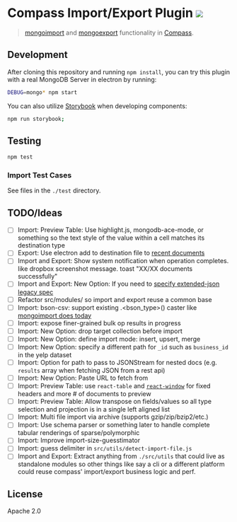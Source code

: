 # Compass Import/Export Plugin [![][travis_img]][travis_url]

> [mongoimport][mongoimport] and [mongoexport][mongoexport] functionality in [Compass][compass].

## Development

After cloning this repository and running `npm install`, you can try this plugin with a real MongoDB Server in electron by running:

```bash
DEBUG=mongo* npm start
```

You can also utilize [Storybook](https://storybook.js.org/) when developing components:

```bash
npm run storybook;
```

## Testing

```bash
npm test
```

### Import Test Cases

See files in the `./test` directory.

## TODO/Ideas

- [ ] Import: Preview Table: Use highlight.js, mongodb-ace-mode, or something so the text style of the value within a cell matches its destination type
- [ ] Export: Use electron add to destination file to [recent documents](https://electronjs.org/docs/tutorial/recent-documents)
- [ ] Import and Export: Show system notification when operation completes. like dropbox screenshot message. toast "XX/XX documents successfully"
- [ ] Import and Export: New Option: If you need to [specify extended-json legacy spec](https://github.com/mongodb/js-bson/pull/339)
- [ ] Refactor src/modules/ so import and export reuse a common base
- [ ] Import: bson-csv: support existing .<bson_type>() caster like [mongoimport does today][mongoimport]
- [ ] Import: expose finer-grained bulk op results in progress
- [ ] Import: New Option: drop target collection before import
- [ ] Import: New Option: define import mode: insert, upsert, merge
- [ ] Import: New Option: specify a different path for `_id` such as `business_id` in the yelp dataset
- [ ] Import: Option for path to pass to JSONStream for nested docs (e.g. `results` array when fetching JSON from a rest api)
- [ ] Import: New Option: Paste URL to fetch from
- [ ] Import: Preview Table: use `react-table` and [`react-window`](https://www.npmjs.com/package/react-window-infinite-loader) for fixed headers and more # of documents to preview
- [ ] Import: Preview Table: Allow transpose on fields/values so all type selection and projection is in a single left aligned list
- [ ] Import: Multi file import via archive (supports gzip/zip/bzip2/etc.)
- [ ] Import: Use schema parser or something later to handle complete tabular renderings of sparse/polymorphic
- [ ] Import: Improve import-size-guesstimator
- [ ] Import: guess delimiter in `src/utils/detect-import-file.js`
- [ ] Import and Export: Extract anything from `./src/utils` that could live as standalone modules so other things like say a cli or a different platform could reuse compass' import/export business logic and perf.

## License

Apache 2.0

[travis_img]: https://travis-ci.org/mongodb-js/compass-import-export.svg?branch=master
[travis_url]: https://travis-ci.org/mongodb-js/compass-import-export
[compass]: https://github.com/mongodb-js/compass
[mongoimport]: https://docs.mongodb.com/manual/reference/program/mongoimport
[mongoexport]: https://docs.mongodb.com/manual/reference/program/mongoexport
